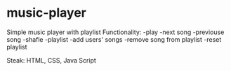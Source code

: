 # music-player
Simple music player with playlist
Functionality:
-play
-next song
-previouse song
-shafle
-playlist
-add users' songs
-remove song from playlist
-reset playlist

Steak: HTML, CSS, Java Script
